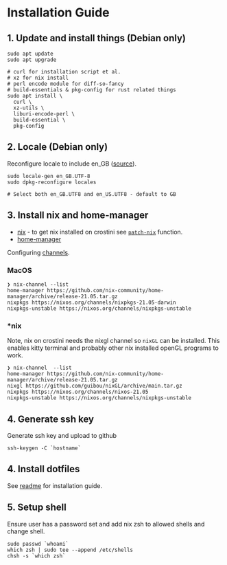 # Installation Guide

## 1. Update and install things (Debian only)

```shell
sudo apt update
sudo apt upgrade

# curl for installation script et al.
# xz for nix install
# perl encode module for diff-so-fancy
# build-essentials & pkg-config for rust related things
sudo apt install \
  curl \
  xz-utils \
  liburi-encode-perl \
  build-essential \
  pkg-config
```

## 2. Locale (Debian only)

Reconfigure locale to include en_GB ([source](https://www.thomas-krenn.com/en/wiki/Perl_warning_Setting_locale_failed_in_Debian)).

```shell
sudo locale-gen en_GB.UTF-8
sudo dpkg-reconfigure locales

# Select both en_GB.UTF8 and en_US.UTF8 - default to GB
```

## 3. Install nix and home-manager

- [nix](https://nixos.org/download.html) - to get nix installed on crostini see [`patch-nix`](https://github.com/tapayne88/dotfiles/blob/18080b947f560ff59c0e7fc453b276c0ee9cd548/dot_config/zsh/functions/crostini.zsh#L7) function.
- [home-manager](https://github.com/nix-community/home-manager)

Configuring [channels](https://nixos.wiki/wiki/Nix_channels).

### MacOS

```console
❯ nix-channel --list
home-manager https://github.com/nix-community/home-manager/archive/release-21.05.tar.gz
nixpkgs https://nixos.org/channels/nixpkgs-21.05-darwin
nixpkgs-unstable https://nixos.org/channels/nixpkgs-unstable
```

### \*nix

Note, nix on crostini needs the nixgl channel so `nixGL` can be installed. This enables kitty terminal and probably other nix installed openGL programs to work.

```console
❯ nix-channel  --list
home-manager https://github.com/nix-community/home-manager/archive/release-21.05.tar.gz
nixgl https://github.com/guibou/nixGL/archive/main.tar.gz
nixpkgs https://nixos.org/channels/nixos-21.05
nixpkgs-unstable https://nixos.org/channels/nixpkgs-unstable
```

## 4. Generate ssh key

Generate ssh key and upload to github

```shell
ssh-keygen -C `hostname`
```

## 4. Install dotfiles

See [readme](../README.md#installation) for installation guide.

## 5. Setup shell

Ensure user has a password set and add nix zsh to allowed shells and change shell.

```shell
sudo passwd `whoami`
which zsh | sudo tee --append /etc/shells
chsh -s `which zsh`
```

